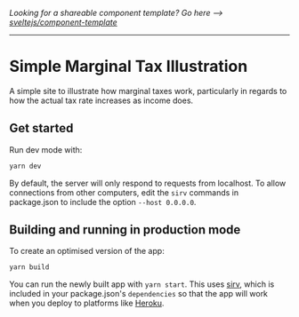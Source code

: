 *Looking for a shareable component template? Go here --> [sveltejs/component-template](https://github.com/sveltejs/component-template)*

---

# Simple Marginal Tax Illustration

A simple site to illustrate how marginal taxes work, particularly in regards to how the actual tax rate increases as income does.


## Get started

Run dev mode with:
```bash
yarn dev
```

By default, the server will only respond to requests from localhost. To allow connections from other computers, edit the `sirv` commands in package.json to include the option `--host 0.0.0.0`.

## Building and running in production mode

To create an optimised version of the app:

```bash
yarn build
```

You can run the newly built app with `yarn start`. This uses [sirv](https://github.com/lukeed/sirv), which is included in your package.json's `dependencies` so that the app will work when you deploy to platforms like [Heroku](https://heroku.com).